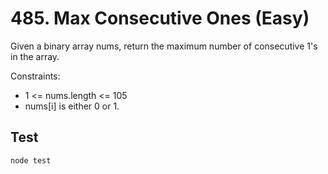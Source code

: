 # 485. Max Consecutive Ones (Easy)

Given a binary array nums, return the maximum number of consecutive 1's in the array.

Constraints:
- 1 <= nums.length <= 105
- nums[i] is either 0 or 1.

## Test
```
node test
```
